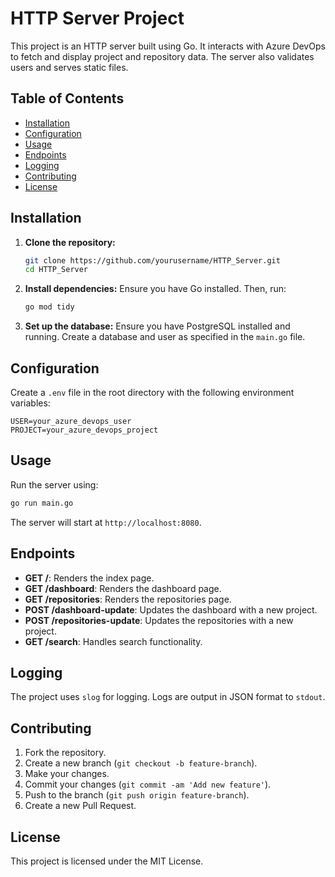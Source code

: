 
# HTTP Server Project

This project is an HTTP server built using Go. It interacts with Azure DevOps to fetch and display project and repository data. The server also validates users and serves static files.

## Table of Contents

- [Installation](#installation)
- [Configuration](#configuration)
- [Usage](#usage)
- [Endpoints](#endpoints)
- [Logging](#logging)
- [Contributing](#contributing)
- [License](#license)

## Installation

1. **Clone the repository:**
   ```sh
   git clone https://github.com/yourusername/HTTP_Server.git
   cd HTTP_Server
   ```

2. **Install dependencies:**
   Ensure you have Go installed. Then, run:
   ```sh
   go mod tidy
   ```

3. **Set up the database:**
   Ensure you have PostgreSQL installed and running. Create a database and user as specified in the `main.go` file.

## Configuration

Create a `.env` file in the root directory with the following environment variables:
```
USER=your_azure_devops_user
PROJECT=your_azure_devops_project
```

## Usage

Run the server using:
```sh
go run main.go
```

The server will start at `http://localhost:8080`.

## Endpoints

- **GET /**: Renders the index page.
- **GET /dashboard**: Renders the dashboard page.
- **GET /repositories**: Renders the repositories page.
- **POST /dashboard-update**: Updates the dashboard with a new project.
- **POST /repositories-update**: Updates the repositories with a new project.
- **GET /search**: Handles search functionality.

## Logging

The project uses `slog` for logging. Logs are output in JSON format to `stdout`.

## Contributing

1. Fork the repository.
2. Create a new branch (`git checkout -b feature-branch`).
3. Make your changes.
4. Commit your changes (`git commit -am 'Add new feature'`).
5. Push to the branch (`git push origin feature-branch`).
6. Create a new Pull Request.

## License

This project is licensed under the MIT License.

